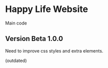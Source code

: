 # Happy Life Website
Main code
## Version Beta 1.0.0
Need to improve css styles and extra elements.


(outdated)
